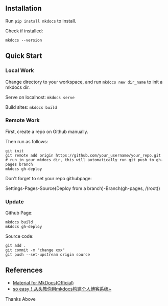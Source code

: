 ## Installation

Run `pip install mkdocs` to install.

Check if installed:

`mkdocs --version`

## Quick Start

### Local Work

Change directory to your workspace, and run `mkdocs new dir_name` to init a mkdocs dir.

Serve on localhost: `mkdocs serve`

Build sites: `mkdocs build`

### Remote Work

First, create a repo on Github manually.

Then run as follows:

```
git init
git remote add origin https://github.com/your_username/your_repo.git
# run in your mkdocs dir, this will automatically run git push to gh-pages branch
mkdocs gh-deploy
```

Don't forget to set your repo githubpage:

Settings-Pages-Source(Deploy from a branch)-Branch(gh-pages, /(root))

### Update

Github Page:

```
mkdocs build
mkdocs gh-deploy
```

Source code:

```
git add .
git commit -m "change xxx"
git push --set-upstream origin source
```

## References

- [Material for MkDocs(Official)](https://squidfunk.github.io/mkdocs-material)
- [so easy！从头教你用mkdocs构建个人博客系统~](https://blog.csdn.net/qq_41261251/article/details/116021097)

Thanks Above